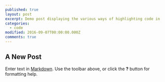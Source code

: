 ```yaml
---
published: true
layout: post
excerpt: Demo post displaying the various ways of highlighting code in Markdown.
categories:
  - code
modified: 2016-09-07T00:00:00.000Z
comments: true
---
```

## A New Post

Enter text in [Markdown](http://daringfireball.net/projects/markdown/). Use the toolbar above, or click the **?** button for formatting help.
